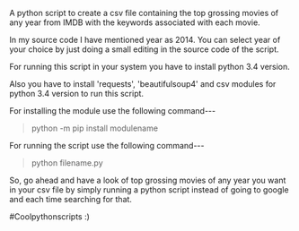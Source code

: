 A python script to create a csv file containing the top grossing movies of any year from IMDB with the keywords associated with each movie.

In my source code I have mentioned year as 2014. You can select year of your choice by just doing a small editing in the source code of the script.

For running this script in your system you have to install python 3.4 version.

Also you have to install 'requests', 'beautifulsoup4' and csv modules for python 3.4 version to run this script.

For installing the module use the following command---
>python -m pip install modulename


For running the script use the following command---
>python filename.py


So, go ahead and have a look of top grossing movies of any year you want in your csv file by simply running a python script instead of going to google and each time searching for that.

#Coolpythonscripts :)
